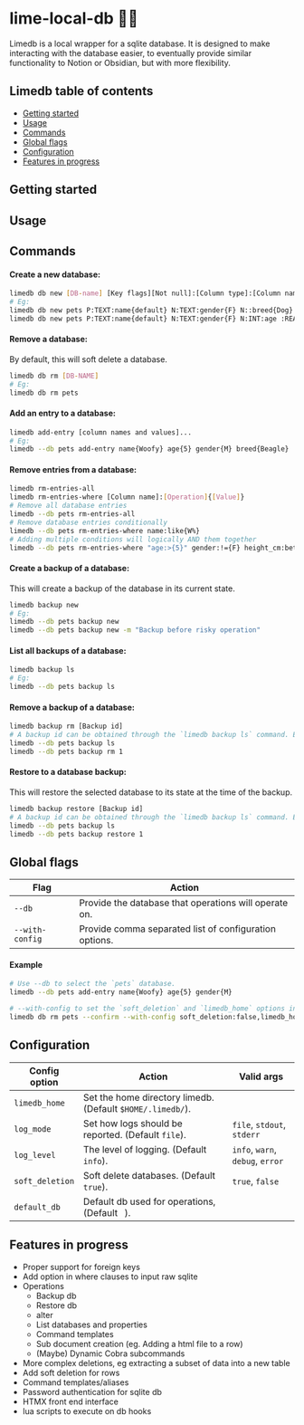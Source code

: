 # lime-local-db 🍋‍🟩

Limedb is a local wrapper for a sqlite database. It is designed to make interacting
with the database easier, to eventually provide similar functionality to Notion or Obsidian,
but with more flexibility.


## Limedb table of contents
- [Getting started](#getting-started)
- [Usage](#usage)
- [Commands](#commands)
- [Global flags](#global-flags)
- [Configuration](#configuration)
- [Features in progress](#features-in-progress)


## Getting started


## Usage


## Commands

#### Create a new database:
```sh
limedb db new [DB-name] [Key flags][Not null]:[Column type]:[Column name]{[Default value]}
# Eg:
limedb db new pets P:TEXT:name{default} N:TEXT:gender{F} N::breed{Dog}
limedb db new pets P:TEXT:name{default} N:TEXT:gender{F} N:INT:age :REAL:height_cm
```

#### Remove a database:
By default, this will soft delete a database.
```sh
limedb db rm [DB-NAME]
# Eg:
limedb db rm pets
```

#### Add an entry to a database:
```sh
limedb add-entry [column names and values]...
# Eg:
limedb --db pets add-entry name{Woofy} age{5} gender{M} breed{Beagle}
```

#### Remove entries from a database:
```sh
limedb rm-entries-all
limedb rm-entries-where [Column name]:[Operation]{[Value]}
# Remove all database entries
limedb --db pets rm-entries-all
# Remove database entries conditionally
limedb --db pets rm-entries-where name:like{W%}
# Adding multiple conditions will logically AND them together
limedb --db pets rm-entries-where "age:>{5}" gender:!={F} height_cm:between{10:30} name:null
```

#### Create a backup of a database:
This will create a backup of the database in its current state.
```sh
limedb backup new
# Eg:
limedb --db pets backup new
limedb --db pets backup new -m "Backup before risky operation"
```

#### List all backups of a database:
```sh
limedb backup ls
# Eg:
limedb --db pets backup ls
```

#### Remove a backup of a database:
```sh
limedb backup rm [Backup id]
# A backup id can be obtained through the `limedb backup ls` command. Eg:
limedb --db pets backup ls
limedb --db pets backup rm 1
```

#### Restore to a database backup:
This will restore the selected database to its state at the time of the backup.
```sh
limedb backup restore [Backup id]
# A backup id can be obtained through the `limedb backup ls` command. Eg:
limedb --db pets backup ls
limedb --db pets backup restore 1
```


## Global flags

| Flag                | Action                                                                        |
| ------------------- | ----------------------------------------------------------------------------- |
| `--db`              | Provide the database that operations will operate on.                         |
| `--with-config`     | Provide comma separated list of configuration options.                        |

#### Example
```sh
# Use --db to select the `pets` database.
limedb --db pets add-entry name{Woofy} age{5} gender{M}

# --with-config to set the `soft_deletion` and `limedb_home` options in the current run of limedb.
limedb db rm pets --confirm --with-config soft_deletion:false,limedb_home:/etc/limedb/
```


## Configuration

| Config option       | Action                                                      | Valid args                           |
| ------------------- | ------------------------------------------------------------|------------------------------------- |
| `limedb_home`       | Set the home directory limedb. (Default `$HOME/.limedb/`).  |                                      |
| `log_mode`          | Set how logs should be reported. (Default `file`).          | `file`, `stdout`, `stderr`           |
| `log_level`         | The level of logging. (Default `info`).                     | `info`, `warn`, `debug`, `error`     |
| `soft_deletion`     | Soft delete databases. (Default `true`).                    | `true`, `false`                      |
| `default_db`        | Default db used for operations, (Default ` `).              |                                      |


## Features in progress
- Proper support for foreign keys
- Add option in where clauses to input raw sqlite
- Operations
    - Backup db
    - Restore db
    - alter
    - List databases and properties
    - Command templates
    - Sub document creation (eg. Adding a html file to a row)
    - (Maybe) Dynamic Cobra subcommands
- More complex deletions, eg extracting a subset of data into a new table
- Add soft deletion for rows
- Command templates/aliases
- Password authentication for sqlite db
- HTMX front end interface
- lua scripts to execute on db hooks
